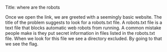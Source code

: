 Title: where are the robots

Once we open the link, we are greeted with a seemingly basic website. The title of the problem suggests to look for a robots.txt file.
A robots.txt file is a text file that blocks automatic web robots from running.
A common mistake people make is they put secret information in files listed in the robots.txt file. When we look for this file we see a directory excluded.
By going to that we see the flag.
